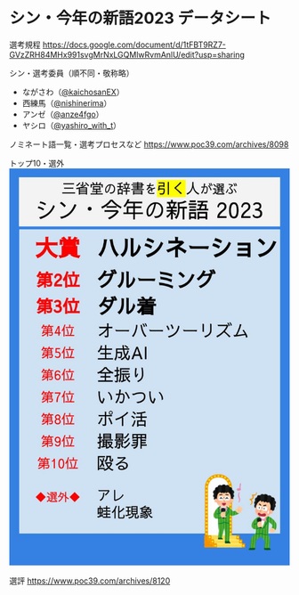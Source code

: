 # シン・今年の新語2023 データシート

選考規程
https://docs.google.com/document/d/1tFBT9RZ7-GVzZRH84MHx991svgMrNxLGQMlwRvmAnlU/edit?usp=sharing

シン・選考委員（順不同・敬称略）
* ながさわ（[@kaichosanEX](https://twitter.com/kaichosanEX)）
* 西練馬（[@nishinerima](https://twitter.com/nishinerima)）
* アンゼ（[@anze4fgo](https://twitter.com/anze4fgo)）
* ヤシロ（[@yashiro_with_t](https://twitter.com/yashiro_with_t)）

ノミネート語一覧・選考プロセスなど
https://www.poc39.com/archives/8098

トップ10・選外
![シン・今年の新語2023](./シン・今年の新語2023.jpg)

選評
https://www.poc39.com/archives/8120
